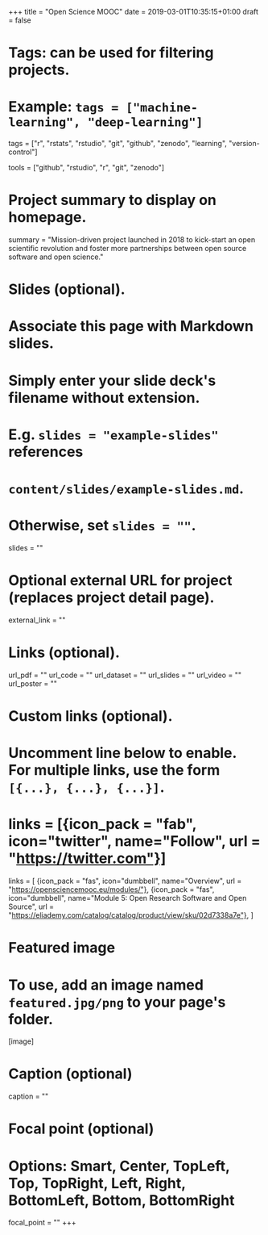 +++
title = "Open Science MOOC"
date = 2019-03-01T10:35:15+01:00
draft = false

# Tags: can be used for filtering projects.
# Example: `tags = ["machine-learning", "deep-learning"]`
tags = ["r", "rstats", "rstudio", "git", "github", "zenodo", "learning", "version-control"]

tools = ["github", "rstudio", "r", "git", "zenodo"]

# Project summary to display on homepage.
summary = "Mission-driven project launched in 2018 to kick-start an open scientific revolution and foster more partnerships between open source software and open science."

# Slides (optional).
#   Associate this page with Markdown slides.
#   Simply enter your slide deck's filename without extension.
#   E.g. `slides = "example-slides"` references 
#   `content/slides/example-slides.md`.
#   Otherwise, set `slides = ""`.
slides = ""

# Optional external URL for project (replaces project detail page).
external_link = ""

# Links (optional).
url_pdf = ""
url_code = ""
url_dataset = ""
url_slides = ""
url_video = ""
url_poster = ""

# Custom links (optional).
#   Uncomment line below to enable. For multiple links, use the form `[{...}, {...}, {...}]`.
# links = [{icon_pack = "fab", icon="twitter", name="Follow", url = "https://twitter.com"}]
links = [
{icon_pack = "fas", icon="dumbbell", name="Overview", url = "https://opensciencemooc.eu/modules/"},
{icon_pack = "fas", icon="dumbbell", name="Module 5: Open Research Software and Open Source", url = "https://eliademy.com/catalog/catalog/product/view/sku/02d7338a7e"},
]
# Featured image
# To use, add an image named `featured.jpg/png` to your page's folder. 
[image]
  # Caption (optional)
  caption = ""

  # Focal point (optional)
  # Options: Smart, Center, TopLeft, Top, TopRight, Left, Right, BottomLeft, Bottom, BottomRight
  focal_point = ""
+++


